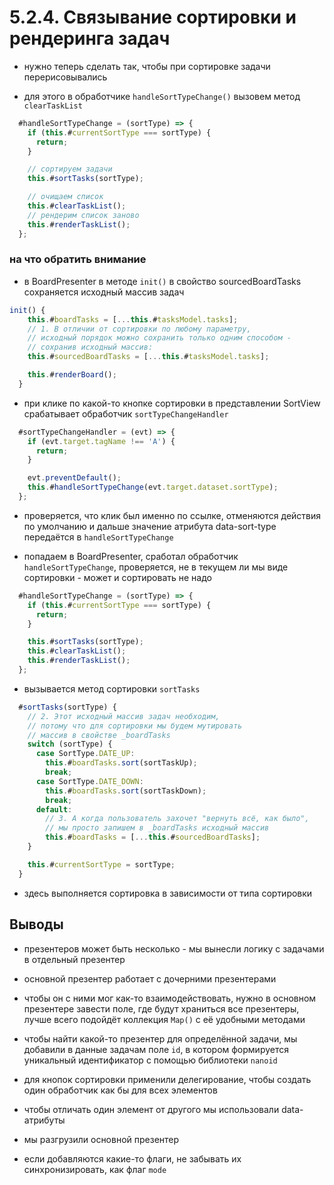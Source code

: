 # 5.2.4. Связывание сортировки и рендеринга задач

- нужно теперь сделать так, чтобы при сортировке задачи перерисовывались

- для этого в обработчике `handleSortTypeChange()` вызовем метод `clearTaskList`

```js
  #handleSortTypeChange = (sortType) => {
    if (this.#currentSortType === sortType) {
      return;
    }

    // сортируем задачи
    this.#sortTasks(sortType);

    // очищаем список
    this.#clearTaskList();
    // рендерим список заново
    this.#renderTaskList();
  };
```

### на что обратить внимание

- в BoardPresenter в методе `init()` в свойство sourcedBoardTasks сохраняется исходный массив задач

```js
init() {
    this.#boardTasks = [...this.#tasksModel.tasks];
    // 1. В отличии от сортировки по любому параметру,
    // исходный порядок можно сохранить только одним способом -
    // сохранив исходный массив:
    this.#sourcedBoardTasks = [...this.#tasksModel.tasks];

    this.#renderBoard();
  }
```

- при клике по какой-то кнопке сортировки в представлении SortView срабатывает обработчик `sortTypeChangeHandler`

```js
  #sortTypeChangeHandler = (evt) => {
    if (evt.target.tagName !== 'A') {
      return;
    }

    evt.preventDefault();
    this.#handleSortTypeChange(evt.target.dataset.sortType);
  };
```

- проверяется, что клик был именно по ссылке, отменяются действия по умолчанию и дальше значение атрибута data-sort-type передаётся в `handleSortTypeChange`

- попадаем в BoardPresenter, сработал обработчик `handleSortTypeChange`, проверяется, не в текущем ли мы виде сортировки - может и сортировать не надо

```js
  #handleSortTypeChange = (sortType) => {
    if (this.#currentSortType === sortType) {
      return;
    }

    this.#sortTasks(sortType);
    this.#clearTaskList();
    this.#renderTaskList();
  };
```

- вызывается метод сортировки `sortTasks`

```js
  #sortTasks(sortType) {
    // 2. Этот исходный массив задач необходим,
    // потому что для сортировки мы будем мутировать
    // массив в свойстве _boardTasks
    switch (sortType) {
      case SortType.DATE_UP:
        this.#boardTasks.sort(sortTaskUp);
        break;
      case SortType.DATE_DOWN:
        this.#boardTasks.sort(sortTaskDown);
        break;
      default:
        // 3. А когда пользователь захочет "вернуть всё, как было",
        // мы просто запишем в _boardTasks исходный массив
        this.#boardTasks = [...this.#sourcedBoardTasks];
    }

    this.#currentSortType = sortType;
  }
```

- здесь выполняется сортировка в зависимости от типа сортировки

## Выводы

- презентеров может быть несколько - мы вынесли логику с задачами в отдельный презентер

- основной презентер работает с дочерними презентерами

- чтобы он с ними мог как-то взаимодействовать, нужно в основном презентере завести поле, где будут храниться все презентеры, лучше всего подойдёт коллекция `Map()` с её удобными методами

- чтобы найти какой-то презентер для определённой задачи, мы добавили в данные задачам поле `id`, в котором формируется уникальный идентификатор с помощью библиотеки `nanoid`

- для кнопок сортировки применили делегирование, чтобы создать один обработчик как бы для всех элементов

- чтобы отличать один элемент от другого мы использовали data-атрибуты

- мы разгрузили основной презентер

- если добавляются какие-то флаги, не забывать их синхронизировать, как флаг `mode` 